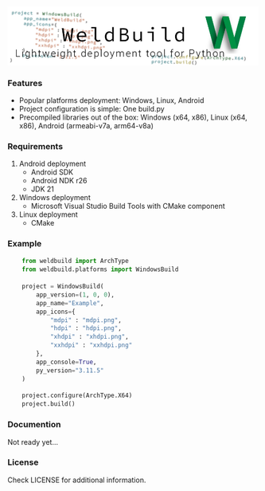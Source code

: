 ![splash](splash.png)

### Features

* Popular platforms deployment: Windows, Linux, Android
* Project configuration is simple: One build.py
* Precompiled libraries out of the box: Windows (x64, x86), Linux (x64, x86), Android (armeabi-v7a, arm64-v8a)

### Requirements

1. Android deployment
    * Android SDK
    * Android NDK r26
    * JDK 21
2. Windows deployment
    * Microsoft Visual Studio Build Tools with CMake component
3. Linux deployment
    * CMake

### Example

```python
    from weldbuild import ArchType
    from weldbuild.platforms import WindowsBuild
    
    project = WindowsBuild(
        app_version=(1, 0, 0),
        app_name="Example",
        app_icons={
            "mdpi" : "mdpi.png",
            "hdpi" : "hdpi.png",
            "xhdpi" : "xhdpi.png",
            "xxhdpi" : "xxhdpi.png"
        },
        app_console=True,
        py_version="3.11.5"
    )

    project.configure(ArchType.X64)
    project.build()
```

### Documention

Not ready yet...

### License

Check LICENSE for additional information.